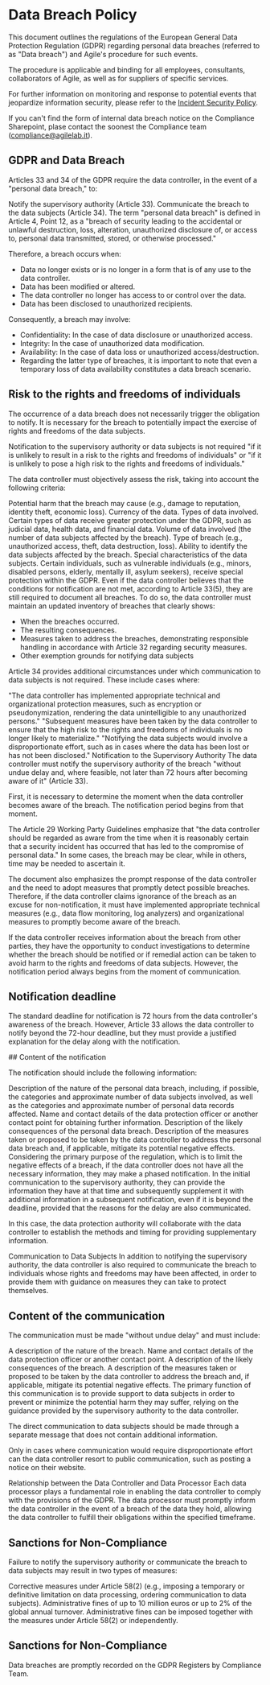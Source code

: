 # Data Breach Policy

This document outlines the regulations of the European General Data Protection Regulation (GDPR) regarding personal data breaches (referred to as "Data breach") and Agile's procedure for such events.

The procedure is applicable and binding for all employees, consultants, collaborators of Agile, as well as for suppliers of specific services.

For further information on monitoring and response to potential events that jeopardize information security, please refer to the [Incident Security Policy](C_ITincidents.md).

If you can't find the form of internal data breach notice on the Compliance Sharepoint, plase contact the soonest the Compliance team ([compliance@agilelab.it](mailto:compliance@agilelab.it)).

## GDPR and Data Breach
Articles 33 and 34 of the GDPR require the data controller, in the event of a "personal data breach," to:

Notify the supervisory authority (Article 33).
Communicate the breach to the data subjects (Article 34).
The term "personal data breach" is defined in Article 4, Point 12, as a "breach of security leading to the accidental or unlawful destruction, loss, alteration, unauthorized disclosure of, or access to, personal data transmitted, stored, or otherwise processed."

Therefore, a breach occurs when: 
- Data no longer exists or is no longer in a form that is of any use to the data controller. 
- Data has been modified or altered. 
- The data controller no longer has access to or control over the data. 
- Data has been disclosed to unauthorized recipients. 

Consequently, a breach may involve: 
- Confidentiality: In the case of data disclosure or unauthorized access. 
- Integrity: In the case of unauthorized data modification. 
- Availability: In the case of data loss or unauthorized access/destruction. 
- Regarding the latter type of breaches, it is important to note that even a temporary loss of data availability constitutes a data breach scenario. 

## Risk to the rights and freedoms of individuals

The occurrence of a data breach does not necessarily trigger the obligation to notify. It is necessary for the breach to potentially impact the exercise of rights and freedoms of the data subjects.

Notification to the supervisory authority or data subjects is not required "if it is unlikely to result in a risk to the rights and freedoms of individuals" or "if it is unlikely to pose a high risk to the rights and freedoms of individuals."

The data controller must objectively assess the risk, taking into account the following criteria:

Potential harm that the breach may cause (e.g., damage to reputation, identity theft, economic loss).
Currency of the data.
Types of data involved. Certain types of data receive greater protection under the GDPR, such as judicial data, health data, and financial data.
Volume of data involved (the number of data subjects affected by the breach).
Type of breach (e.g., unauthorized access, theft, data destruction, loss).
Ability to identify the data subjects affected by the breach.
Special characteristics of the data subjects. Certain individuals, such as vulnerable individuals (e.g., minors, disabled persons, elderly, mentally ill, asylum seekers), receive special protection within the GDPR.
Even if the data controller believes that the conditions for notification are not met, according to Article 33(5), they are still required to document all breaches. To do so, the data controller must maintain an updated inventory of breaches that clearly shows:
- When the breaches occurred.
- The resulting consequences.
- Measures taken to address the breaches, demonstrating responsible handling in accordance with Article 32 regarding security measures.
- Other exemption grounds for notifying data subjects

Article 34 provides additional circumstances under which communication to data subjects is not required. These include cases where:

"The data controller has implemented appropriate technical and organizational protection measures, such as encryption or pseudonymization, rendering the data unintelligible to any unauthorized persons."
"Subsequent measures have been taken by the data controller to ensure that the high risk to the rights and freedoms of individuals is no longer likely to materialize."
"Notifying the data subjects would involve a disproportionate effort, such as in cases where the data has been lost or has not been disclosed."
Notification to the Supervisory Authority
The data controller must notify the supervisory authority of the breach "without undue delay and, where feasible, not later than 72 hours after becoming aware of it" (Article 33).

First, it is necessary to determine the moment when the data controller becomes aware of the breach. The notification period begins from that moment.

The Article 29 Working Party Guidelines emphasize that "the data controller should be regarded as aware from the time when it is reasonably certain that a security incident has occurred that has led to the compromise of personal data." In some cases, the breach may be clear, while in others, time may be needed to ascertain it.

The document also emphasizes the prompt response of the data controller and the need to adopt measures that promptly detect possible breaches. Therefore, if the data controller claims ignorance of the breach as an excuse for non-notification, it must have implemented appropriate technical measures (e.g., data flow monitoring, log analyzers) and organizational measures to promptly become aware of the breach.

If the data controller receives information about the breach from other parties, they have the opportunity to conduct investigations to determine whether the breach should be notified or if remedial action can be taken to avoid harm to the rights and freedoms of data subjects. However, the notification period always begins from the moment of communication.

## Notification deadline

The standard deadline for notification is 72 hours from the data controller's awareness of the breach. However, Article 33 allows the data controller to notify beyond the 72-hour deadline, but they must provide a justified explanation for the delay along with the notification.

## Content of the notification

The notification should include the following information:

Description of the nature of the personal data breach, including, if possible, the categories and approximate number of data subjects involved, as well as the categories and approximate number of personal data records affected.
Name and contact details of the data protection officer or another contact point for obtaining further information.
Description of the likely consequences of the personal data breach.
Description of the measures taken or proposed to be taken by the data controller to address the personal data breach and, if applicable, mitigate its potential negative effects.
Considering the primary purpose of the regulation, which is to limit the negative effects of a breach, if the data controller does not have all the necessary information, they may make a phased notification. In the initial communication to the supervisory authority, they can provide the information they have at that time and subsequently supplement it with additional information in a subsequent notification, even if it is beyond the deadline, provided that the reasons for the delay are also communicated.

In this case, the data protection authority will collaborate with the data controller to establish the methods and timing for providing supplementary information.

Communication to Data Subjects
In addition to notifying the supervisory authority, the data controller is also required to communicate the breach to individuals whose rights and freedoms may have been affected, in order to provide them with guidance on measures they can take to protect themselves.

## Content of the communication

The communication must be made "without undue delay" and must include:

A description of the nature of the breach.
Name and contact details of the data protection officer or another contact point.
A description of the likely consequences of the breach.
A description of the measures taken or proposed to be taken by the data controller to address the breach and, if applicable, mitigate its potential negative effects.
The primary function of this communication is to provide support to data subjects in order to prevent or minimize the potential harm they may suffer, relying on the guidance provided by the supervisory authority to the data controller.

The direct communication to data subjects should be made through a separate message that does not contain additional information.

Only in cases where communication would require disproportionate effort can the data controller resort to public communication, such as posting a notice on their website.

Relationship between the Data Controller and Data Processor
Each data processor plays a fundamental role in enabling the data controller to comply with the provisions of the GDPR. The data processor must promptly inform the data controller in the event of a breach of the data they hold, allowing the data controller to fulfill their obligations within the specified timeframe.

## Sanctions for Non-Compliance
Failure to notify the supervisory authority or communicate the breach to data subjects may result in two types of measures:

Corrective measures under Article 58(2) (e.g., imposing a temporary or definitive limitation on data processing, ordering communication to data subjects).
Administrative fines of up to 10 million euros or up to 2% of the global annual turnover.
Administrative fines can be imposed together with the measures under Article 58(2) or independently.

## Sanctions for Non-Compliance

Data breaches are promptly recorded on the GDPR Registers by Compliance Team.